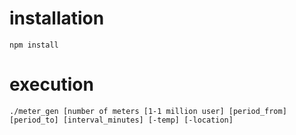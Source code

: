 # installation
	npm install
# execution
	./meter_gen [number of meters [1-1 million user] [period_from] [period_to] [interval_minutes] [-temp] [-location]
	
